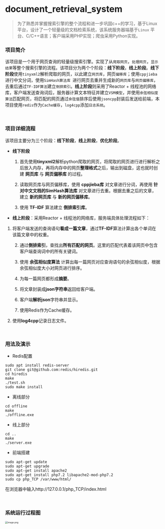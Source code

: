 # document_retrieval_system

> 为了熟悉并掌握搜索引擎的整个流程和进一步巩固c++的学习，基于Linux平台，设计了一个轻量级的文档检索系统，该系统服务器端基于`Linux` 平台、C/C++语言；客户端采用PHP实现；爬虫采用Python实现。


### 项目简介

该项目是一个用于网页查询的轻量级搜索引擎。实现了从`爬取网页`，`处理网页`，`显示结果`等整个搜索引擎的流程。该项目分为两个个阶段：**线下阶段**，**线上阶段**。**线下阶段**使用`tinyxml2`解析爬取的网页，以此建立`网页库`，网页`偏移库`；使用`cppjieba`进行中文分词，使用`SimHash算法库 `进行网页去重并生成新的`网页库`与`网页偏移库`，去重后通过`TF-IDF算法`建立`倒排索引`。**线上阶段**则采用了Reactor + 线程池的网络库，客户端发送查询词后，服务器计算文本特征并建立`VSM模型`，并使用`余弦相似度算法`匹配网页，将匹配的网页通过`余弦值`排序后使用`jsoncpp`封装后发送给前端，本项目使用`redis`作为`Cache缓存`，`log4cpp`添加`日志系统`。

<br>


### 项目详细流程
该项目主要分为三个阶段：**线下阶段**，**线上阶段**，**优化阶段**。


* **线下阶段**

  1. 首先使用**tinyxml2**解析python爬取的网页，将爬取的网页进行进行解析之后放入内存，再将内存中的网页**整理格式**之后，输出到磁盘，这也就时创建 **网页库** 与 **网页偏移库** 的过程。


  2. 读取网页库与网页偏移库，使用 **cppjieba库** 对文章进行分词，再使用 **针对中文文档的SimHash算法库** 对文章进行去重。根据去重之后的文章，建立 **新的网页库** 与 **新的网页偏移库**。

  3. 使用 **TF-IDF** 算法建立 **倒排索引库**。


* **线上阶段**：采用Reactor + 线程池的网络库，服务端具体处理流程如下：
1.  将客户端发送的查询语句**看成一篇文章**，通过**TF-IDF**算法计算出各个单词在该篇文章中的权重。


    2. 通过**倒排索引**，查找出**所有匹配的网页**。这里的匹配代表着该网页中包含客户端查询词中的所有关键词。

    3. 使用 **余弦相似度算法** 计算出每一篇网页对应查询语句的余弦相似度，根据余弦相似度大小对网页进行排序。

    4. 为每一篇网页都形成**摘要**。

    5. 将文章封装成**json字符串**返回给客户端。

    6. 客户端**解析json**字符串并显示。

    7. 使用Redis作为Cache缓存。

8. 使用**log4cpp**记录日志文件。

<br>

### 用法及演示

- Redis配置

```shell
sudo apt install redis-server
git clone git@github.com:redis/hiredis.git
cd hiredis
make
./test.sh
sudo make install
```

- 离线部分

```shell
cd offline
make
./offline.exe
```

- 线上部分

```shell
cd ..
make
./server.exe
```

- 前端搭建

```shell
sudo apt-get update
sudo apt-get upgrade
sudo apt-get install apache2
sudo apt-get install php7.2 libapache2-mod-php7.2
sudo cp php_TCP /var/www/html/
```

在浏览器中输入http://127.0.0.1/php_TCP/index.html

<br>


### 系统运行过程图

<img src="https://s2.loli.net/2023/07/18/X6glyFtVNmfJ1Ti.png" alt="image.png" style="zoom:50%;" />

